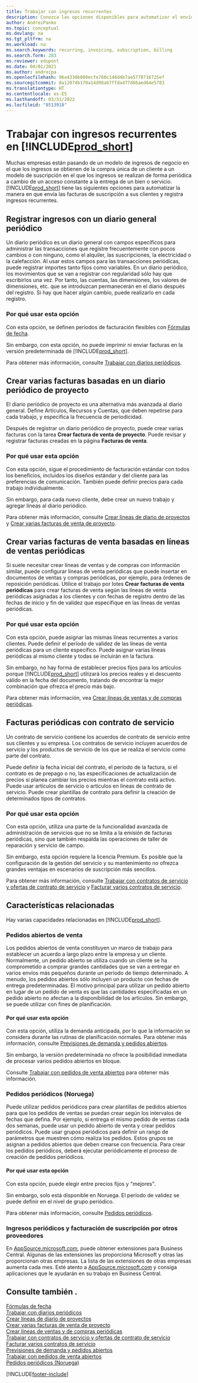 ```yaml
---
title: Trabajar con ingresos recurrentes
description: Conozca las opciones disponibles para automatizar el envío de facturas de suscripción a sus clientes y registre ingresos recurrentes.
author: AndreiPanko
ms.topic: conceptual
ms.devlang: na
ms.tgt_pltfrm: na
ms.workload: na
ms.search.keywords: recurring, invoicing, subscription, billing
ms.search.form: 283
ms.reviewer: edupont
ms.date: 04/01/2021
ms.author: andreipa
ms.openlocfilehash: 96a4330b880ecfe760c146d4b7ae5778716725ef
ms.sourcegitcommit: 8a12074b170a14d98ab7ffdad77d66aed64e5783
ms.translationtype: HT
ms.contentlocale: es-ES
ms.lasthandoff: 03/31/2022
ms.locfileid: "8513918"
---
```

# <a name="work-with-recurring-revenue-in-prod_short"></a>Trabajar con ingresos recurrentes en [!INCLUDE[prod_short](includes/prod_short.md)]

Muchas empresas están pasando de un modelo de ingresos de negocio en el que los ingresos se obtienen de la compra única de un cliente a un modelo de suscripción en el que los ingresos se realizan de forma periódica a cambio de un acceso constante a la entrega de un bien o servicio.
[!INCLUDE[prod_short](includes/prod_short.md)] tiene las siguientes opciones para automatizar la manera en que envía las facturas de suscripción a sus clientes y registra ingresos recurrentes. 

## <a name="register-revenue-with-a-recurring-general-journal"></a>Registrar ingresos con un diario general periódico

Un diario periódico es un diario general con campos específicos para administrar las transacciones que registre frecuentemente con pocos cambios o con ninguno, como el alquiler, las suscripciones, la electricidad o la calefacción. Al usar estos campos para las transacciones periódicas, puede registrar importes tanto fijos como variables. En un diario periódico, los movimientos que se van a registrar con regularidad sólo hay que escribirlos una vez. Por tanto, las cuentas, las dimensiones, los valores de dimensiones, etc. que se introduzcan permanecerán en el diario después del registro. Si hay que hacer algún cambio, puede realizarlo en cada registro.

### <a name="why-use-this-option"></a>Por qué usar esta opción

Con esta opción, se definen períodos de facturación flexibles con [Fórmulas de fecha](ui-enter-date-ranges.md#use-date-formulas).

Sin embargo, con esta opción, no puede imprimir ni enviar facturas en la versión predeterminada de [!INCLUDE[prod_short](includes/prod_short.md)].  

Para obtener más información, consulte [Trabajar con diarios periódicos](ui-work-general-journals.md#work-with-recurring-journals).  

## <a name="create-multiple-invoices-based-on-a-recurring-job-journal"></a>Crear varias facturas basadas en un diario periódico de proyecto

El diario periódico de proyecto es una alternativa más avanzada al diario general. Define Artículos, Recursos y Cuentas, que deben repetirse para cada trabajo, y especifica la frecuencia de periodicidad.  

Después de registrar un diario periódico de proyecto, puede crear varias facturas con la tarea **Crear factura de venta de proyecto**. Puede revisar y registrar facturas creadas en la página **Facturas de venta**.

### <a name="why-use-this-option"></a>Por qué usar esta opción

Con esta opción, sigue el procedimiento de facturación estándar con todos los beneficios, incluidos los diseños estándar y del cliente para las preferencias de comunicación. También puede definir precios para cada trabajo individualmente.

Sin embargo, para cada nuevo cliente, debe crear un nuevo trabajo y agregar líneas al diario periódico. 

Para obtener más información, consulte [Crear líneas de diario de proyectos](projects-how-record-job-usage.md#to-create-job-journal-lines-manually) y [Crear varias facturas de venta de proyecto](projects-how-invoice-jobs.md#to-create-multiple-job-sales-invoices).

## <a name="create-multiple-invoices-based-on-recurring-sales-lines"></a>Crear varias facturas de venta basadas en líneas de ventas periódicas

Si suele necesitar crear líneas de ventas y de compras con información similar, puede configurar líneas de venta periódicas que puede insertar en documentos de ventas y compras periódicas, por ejemplo, para órdenes de reposición periódicas. Utilice el trabajo por lotes **Crear facturas de venta periódicas** para crear facturas de venta según las líneas de venta periódicas asignadas a los clientes y con fechas de registro dentro de las fechas de inicio y fin de validez que especifique en las líneas de ventas periódicas.  

### <a name="why-use-this-option"></a>Por qué usar esta opción

Con esta opción, puede asignar las mismas líneas recurrentes a varios clientes. Puede definir el período de validez de las líneas de venta periódicas para un cliente específico. Puede asignar varias líneas periódicas al mismo cliente y todas se incluirán en la factura.

Sin embargo, no hay forma de establecer precios fijos para los artículos porque [!INCLUDE[prod_short](includes/prod_short.md)] utilizará los precios reales y el descuento válido en la fecha del documento, tratando de encontrar la mejor combinación que ofrezca el precio más bajo.  

Para obtener más información, vea [Crear líneas de ventas y de compras periódicas](sales-how-work-standard-lines.md).

## <a name="recurring-invoices-with-service-contract"></a>Facturas periódicas con contrato de servicio

Un contrato de servicio contiene los acuerdos de contrato de servicio entre sus clientes y su empresa. Los contratos de servicio incluyen acuerdos de servicio y los productos de servicio de los que se realiza el servicio como parte del contrato.  

Puede definir la fecha inicial del contrato, el período de la factura, si el contrato es de prepago o no, las especificaciones de actualización de precios si planea cambiar los precios mientras el contrato está activo. Puede usar artículos de servicio o artículos en líneas de contrato de servicio.
Puede crear plantillas de contrato para definir la creación de determinados tipos de contratos.  

### <a name="why-use-this-option"></a>Por qué usar esta opción

Con esta opción, utiliza una parte de la funcionalidad avanzada de administración de servicios que no se limita a la emisión de facturas periódicas, sino que también respalda las operaciones de taller de reparación y servicio de campo.

Sin embargo, esta opción requiere la licencia Premium. Es posible que la configuración de la gestión del servicio y su mantenimiento no ofrezca grandes ventajas en escenarios de suscripción más sencillos.  

Para obtener más información, consulte [Trabajar con contratos de servicio y ofertas de contrato de servicio](service-how-to-create-service-contracts-and-service-contract-quotes.md) y [Facturar varios contratos de servicio](service-how-create-invoices.md#to-invoice-several-service-contracts).

## <a name="related-features"></a>Características relacionadas
Hay varias capacidades relacionadas en [!INCLUDE[prod_short](includes/prod_short.md)].

### <a name="blanket-sales-orders"></a>Pedidos abiertos de venta

Los pedidos abiertos de venta constituyen un marco de trabajo para establecer un acuerdo a largo plazo entre la empresa y un cliente.
Normalmente, un pedido abierto se utiliza cuando un cliente se ha comprometido a comprar grandes cantidades que se van a entregar en varios envíos más pequeños durante un periodo de tiempo determinado. A menudo, los pedidos abiertos sólo incluyen un producto con fechas de entrega predeterminadas. El motivo principal para utilizar un pedido abierto en lugar de un pedido de venta es que las cantidades especificadas en un pedido abierto no afectan a la disponibilidad de los artículos. Sin embargo, se puede utilizar con fines de planificación.

#### <a name="why-use-this-option"></a>Por qué usar esta opción

Con esta opción, utiliza la demanda anticipada, por lo que la información se considera durante las rutinas de planificación normales. Para obtener más información, consulte [Previsiones de demanda y pedidos abiertos](design-details-central-concepts-of-the-planning-system.md#demand-forecasts-and-blanket-orders).  

Sin embargo, la versión predeterminada no ofrece la posibilidad inmediata de procesar varios pedidos abiertos en bloque.

Consulte [Trabajar con pedidos de venta abiertos](sales-how-to-create-blanket-sales-orders.md) para obtener más información.

### <a name="recurring-orders-norway"></a>Pedidos periódicos (Noruega)

Puede utilizar pedidos periódicos para crear plantillas de pedidos abiertos para que los pedidos de ventas se puedan crear según los intervalos de fechas que defina. Por ejemplo, si entrega el mismo pedido de ventas cada dos semanas, puede usar un pedido abierto de venta y crear pedidos periódicos.
Puede usar grupos periódicos para definir un rango de parámetros que muestren cómo realiza los pedidos. Estos grupos se asignan a pedidos abiertos que deben crearse con frecuencia. Para crear los pedidos periódicos, deberá ejecutar periódicamente el proceso de creación de pedidos periódicos. 

#### <a name="why-use-this-option"></a>Por qué usar esta opción

Con esta opción, puede elegir entre precios fijos y "mejores".

Sin embargo, solo está disponible en Noruega. El período de validez se puede definir en el nivel de grupo periódico.

Para obtener más información, consulte [Pedidos periódicos](LocalFunctionality/Norway/recurring-orders.md).

### <a name="recurring-revenue-and-subscription-billing-by-other-providers"></a>Ingresos periódicos y facturación de suscripción por otros proveedores

En [AppSource.microsoft.com](https://appsource.microsoft.com/), puede obtener extensiones para Business Central. Algunas de las extensiones las proporciona Microsoft y otras las proporcionan otras empresas. La lista de las extensiones de otras empresas aumenta cada mes. Esté atento a [AppSource.microsoft.com](https://go.microsoft.com/fwlink/?linkid=2081646) y consiga aplicaciones que le ayudarán en su trabajo en Business Central.  

## <a name="see-also"></a>Consulte también .

[Fórmulas de fecha](ui-enter-date-ranges.md#use-date-formulas)  
[Trabajar con diarios periódicos](ui-work-general-journals.md#work-with-recurring-journals)  
[Crear líneas de diario de proyectos](projects-how-record-job-usage.md#to-create-job-journal-lines-manually)  
[Crear varias facturas de venta de proyecto](projects-how-invoice-jobs.md#to-create-multiple-job-sales-invoices)  
[Crear líneas de ventas y de compras periódicas](sales-how-work-standard-lines.md)  
[Trabajar con contratos de servicio y ofertas de contrato de servicio](service-how-to-create-service-contracts-and-service-contract-quotes.md)  
[Facturar varios contratos de servicio](service-how-create-invoices.md#to-invoice-several-service-contracts)  
[Previsiones de demanda y pedidos abiertos](design-details-central-concepts-of-the-planning-system.md#demand-forecasts-and-blanket-orders)  
[Trabajar con pedidos de venta abiertos](sales-how-to-create-blanket-sales-orders.md)  
[Pedidos periódicos (Noruega)](LocalFunctionality/Norway/recurring-orders.md)  


[!INCLUDE[footer-include](includes/footer-banner.md)]